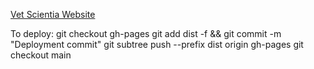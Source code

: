 [Vet Scientia Website](https://cpsecapstone.github.io/Vet-Scientia-Website/)

To deploy:
git checkout gh-pages
git add dist -f && git commit -m "Deployment commit"
git subtree push --prefix dist origin gh-pages
git checkout main
